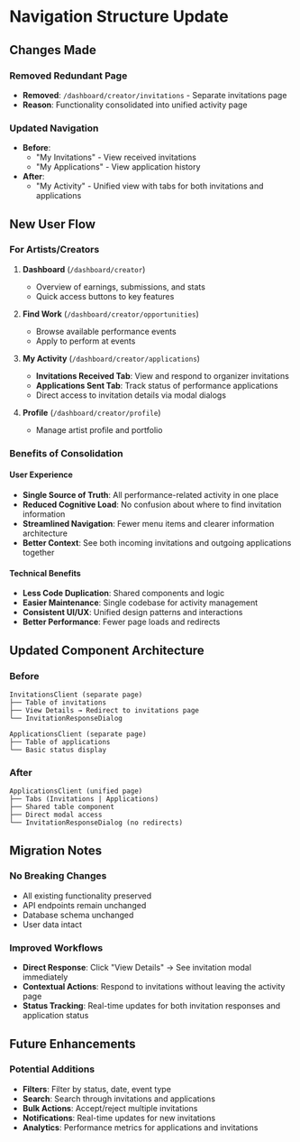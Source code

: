 # Navigation Structure Update

## Changes Made

### Removed Redundant Page
- **Removed**: `/dashboard/creator/invitations` - Separate invitations page
- **Reason**: Functionality consolidated into unified activity page

### Updated Navigation
- **Before**: 
  - "My Invitations" - View received invitations
  - "My Applications" - View application history
- **After**:
  - "My Activity" - Unified view with tabs for both invitations and applications

## New User Flow

### For Artists/Creators
1. **Dashboard** (`/dashboard/creator`)
   - Overview of earnings, submissions, and stats
   - Quick access buttons to key features

2. **Find Work** (`/dashboard/creator/opportunities`)
   - Browse available performance events
   - Apply to perform at events

3. **My Activity** (`/dashboard/creator/applications`)
   - **Invitations Received Tab**: View and respond to organizer invitations
   - **Applications Sent Tab**: Track status of performance applications
   - Direct access to invitation details via modal dialogs

4. **Profile** (`/dashboard/creator/profile`)
   - Manage artist profile and portfolio

### Benefits of Consolidation

#### User Experience
- **Single Source of Truth**: All performance-related activity in one place
- **Reduced Cognitive Load**: No confusion about where to find invitation information
- **Streamlined Navigation**: Fewer menu items and clearer information architecture
- **Better Context**: See both incoming invitations and outgoing applications together

#### Technical Benefits
- **Less Code Duplication**: Shared components and logic
- **Easier Maintenance**: Single codebase for activity management
- **Consistent UI/UX**: Unified design patterns and interactions
- **Better Performance**: Fewer page loads and redirects

## Updated Component Architecture

### Before
```
InvitationsClient (separate page)
├── Table of invitations
├── View Details → Redirect to invitations page
└── InvitationResponseDialog

ApplicationsClient (separate page)
├── Table of applications
└── Basic status display
```

### After
```
ApplicationsClient (unified page)
├── Tabs (Invitations | Applications)
├── Shared table component
├── Direct modal access
└── InvitationResponseDialog (no redirects)
```

## Migration Notes

### No Breaking Changes
- All existing functionality preserved
- API endpoints remain unchanged
- Database schema unchanged
- User data intact

### Improved Workflows
- **Direct Response**: Click "View Details" → See invitation modal immediately
- **Contextual Actions**: Respond to invitations without leaving the activity page
- **Status Tracking**: Real-time updates for both invitation responses and application status

## Future Enhancements

### Potential Additions
- **Filters**: Filter by status, date, event type
- **Search**: Search through invitations and applications
- **Bulk Actions**: Accept/reject multiple invitations
- **Notifications**: Real-time updates for new invitations
- **Analytics**: Performance metrics for applications and invitations